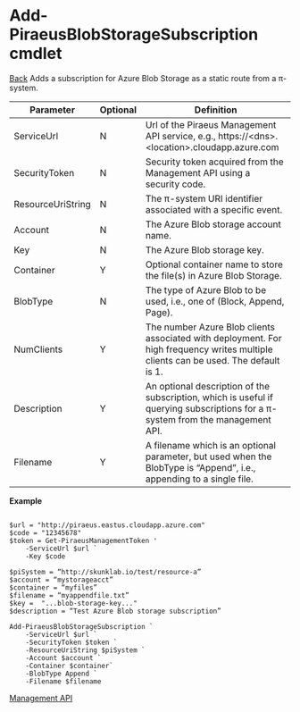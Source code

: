 ﻿
Add-PiraeusBlobStorageSubscription cmdlet
===============================
[Back](MgmtApi.md)
Adds a subscription for Azure Blob Storage as a static route from a π-system.

**Parameter**     | **Optional** | **Definition**                                                                                                                      |
|-------------------|--------------|-------------------------------------------------------------------------------------------------------------------------------------|
| ServiceUrl        | N            | Url of the Piraeus Management API service, e.g., https://\<dns\>.\<location\>.cloudapp.azure.com                                    |
| SecurityToken     | N            | Security token acquired from the Management API using a security code.                                                              |
| ResourceUriString | N            | The π-system URI identifier associated with a specific event.                                                                       |
| Account           | N            | The Azure Blob storage account name.                                                                                                |
| Key               | N            | The Azure Blob storage key.                                                                                                         |
| Container         | Y            | Optional container name to store the file(s) in Azure Blob Storage.                                                                 |
| BlobType          | N            | The type of Azure Blob to be used, i.e., one of (Block, Append, Page).                                                              |
| NumClients        | Y            | The number Azure Blob clients associated with deployment. For high frequency writes multiple clients can be used. The default is 1. |
| Description       | Y            | An optional description of the subscription, which is useful if querying subscriptions for a π-system from the management API.      |
| Filename          | Y            | A filename which is an optional parameter, but used when the BlobType is “Append”, i.e., appending to a single file.                |

**Example**

```

$url = "http://piraeus.eastus.cloudapp.azure.com"  
$code = "12345678"  
$token = Get-PiraeusManagementToken '
	-ServiceUrl $url `
	-Key $code 

$piSystem = “http://skunklab.io/test/resource-a”  
$account = “mystorageacct”  
$container = “myfiles”  
$filename = “myappendfile.txt”  
$key =  "...blob-storage-key..."
$description = “Test Azure Blob storage subscription”

Add-PiraeusBlobStorageSubscription `
	-ServiceUrl $url `
	-SecurityToken $token `	
	-ResourceUriString $piSystem `  
	-Account $account `
	-Container $container`  
	-BlobType Append `  
	-Filename $filename
```

[Management API](MgmtApi.md)
